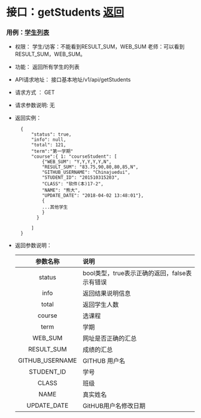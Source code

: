 # 接口：getStudents [返回](../用例/当前课程学生列表.md)
### 用例：[学生列表](../用例/当前课程学生列表.md)

-  权限： 学生/访客：不能看到RESULT_SUM，WEB_SUM 老师：可以看到RESULT_SUM，WEB_SUM。
- 功能： 返回所有学生的列表
- API请求地址： 接口基本地址/v1/api/getStudents
- 请求方式 ： GET
- 请求参数说明: 无
- 返回实例：

        {
            "status": true,
            "info": null,
            "total": 121,
            "term":"第一学期"
            "course":{ 1: "courseStudent": [
                {"WEB_SUM": "Y,Y,Y,Y,Y,N",
                "RESULT_SUM": "83.75,90,80,80,85,N",
                "GITHUB_USERNAME": "Chinajuedui",
                "STUDENT_ID": "201510315203",
                "CLASS": "软件(本)17-2",
                "NAME": "熊大",
                "UPDATE_DATE": "2018-04-02 13:48:01"},
                {
                ...其他学生
                }
              }
      
            ]
        }
- 返回参数说明：

  |参数名称|说明|
  |:---------:|:--------------------------------------------------------|
  |status|bool类型，true表示正确的返回，false表示有错误|
  |info|返回结果说明信息|
  |total|返回学生人数|
  |course|选课程|
   |term|学期|
  |WEB_SUM|网址是否正确的汇总|
  |RESULT_SUM|成绩的汇总|
  |GITHUB_USERNAME|GITHUB 用户名|
  |STUDENT_ID|学号|
  |CLASS|班级|
  |NAME|真实姓名|
  |UPDATE_DATE|GitHUB用户名修改日期|